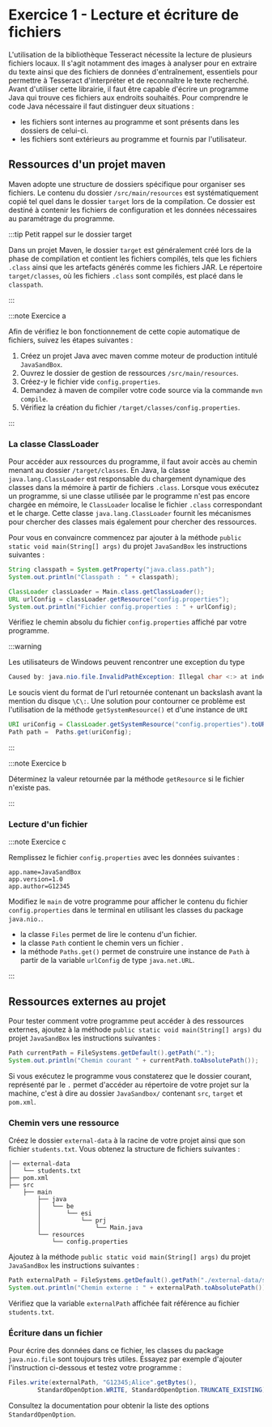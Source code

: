 # Exercice 1 - Lecture et écriture de fichiers

L'utilisation de la bibliothèque Tesseract nécessite la lecture de plusieurs fichiers locaux. Il s'agit notamment des images à analyser pour en extraire du texte ainsi que des fichiers de données d'entraînement, essentiels pour permettre à Tesseract d'interpréter et de reconnaître le texte recherché.
Avant d'utiliser cette librairie, il faut être capable d'écrire un programme Java qui trouve ces fichiers aux endroits souhaités.
Pour comprendre le code Java nécessaire il faut distinguer deux situations : 
- les fichiers sont internes au programme et sont
présents dans les dossiers de celui-ci.
- les fichiers sont extérieurs au programme et fournis
par l'utilisateur.

## Ressources d'un projet maven

Maven adopte une structure de dossiers spécifique pour organiser ses 
fichiers. Le contenu du dossier `/src/main/resources` est 
systématiquement copié tel quel dans le dossier `target` lors de la compilation. 
Ce dossier est destiné à contenir les fichiers de configuration et les
données nécessaires au paramétrage du programme.

:::tip Petit rappel sur le dossier target

Dans un projet Maven, le dossier `target` est généralement créé lors de la phase de compilation et contient les fichiers compilés, tels que les 
fichiers `.class` ainsi que les artefacts générés comme les fichiers 
JAR. 
Le répertoire `target/classes`, où les fichiers `.class` sont compilés,
est placé dans le `classpath`.

:::

:::note Exercice a

Afin de vérifiez le bon fonctionnement de cette copie automatique de fichiers,
 suivez les étapes suivantes :
1. Créez un projet Java avec maven comme moteur
de production intitulé `JavaSandBox`.
1. Ouvrez le dossier de gestion de ressources `/src/main/resources`.
1. Créez-y le fichier vide `config.properties`.
1. Demandez à maven de compiler votre code source via la commande `mvn compile`.
1. Vérifiez la création du fichier `/target/classes/config.properties`.

:::

### La classe ClassLoader

Pour accéder aux ressources du programme, il faut avoir accès au chemin menant au dossier `/target/classes`. En Java, la classe `java.lang.ClassLoader` est responsable du chargement 
dynamique des classes dans la mémoire à partir de fichiers `.class`.
Lorsque vous exécutez un programme, si une classe utilisée par le 
programme n'est pas encore chargée en mémoire, le `ClassLoader` localise
le fichier `.class` correspondant et le charge.
Cette classe `java.lang.ClassLoader` fournit les mécanismes pour chercher des classes mais également pour chercher des ressources.

Pour vous en convaincre commencez par ajouter à la méthode 
`public static void main(String[] args)` du projet `JavaSandBox` 
les instructions suivantes : 

```java showLineNumbers
String classpath = System.getProperty("java.class.path");
System.out.println("Classpath : " + classpath);

ClassLoader classLoader = Main.class.getClassLoader();
URL urlConfig = classLoader.getResource("config.properties");
System.out.println("Fichier config.properties : " + urlConfig);
```

Vérifiez le chemin absolu du fichier `config.properties` affiché par votre programme.

:::warning

Les utilisateurs de Windows peuvent rencontrer une exception du type

```java
Caused by: java.nio.file.InvalidPathException: Illegal char <:> at index 2: /C:/Users/
```

Le soucis vient du format de l'url retournée contenant un backslash
avant la mention du disque `\C\:`.
Une solution pour contourner ce problème est l'utilisation 
de la méthode `getSystemResource()` et d'une instance de `URI`

```java
URI uriConfig = ClassLoader.getSystemResource("config.properties").toURI();
Path path =  Paths.get(uriConfig);
```

:::

:::note Exercice b

Déterminez la valeur retournée par la méthode `getResource`
si le fichier n'existe pas.

:::

### Lecture d'un fichier
 
:::note Exercice c

Remplissez le fichier `config.properties` avec les données suivantes : 

```
app.name=JavaSandBox
app.version=1.0
app.author=G12345
```

Modifiez le `main` de votre programme pour afficher le contenu du fichier `config.properties`
dans le terminal en utilisant les classes du package `java.nio.`. 
- la classe `Files` permet de lire le contenu d'un fichier.
- la classe `Path` contient le chemin vers un fichier .
- la méthode `Paths.get()` permet de construire une instance de `Path` à partir de la variable `urlConfig` de type `java.net.URL`.

:::

## Ressources externes au projet

Pour tester comment votre programme peut accéder à des ressources 
externes, ajoutez à la méthode `public static void main(String[] args)` 
du projet `JavaSandBox` les instructions suivantes : 

```java showLineNumbers
Path currentPath = FileSystems.getDefault().getPath(".");
System.out.println("Chemin courant " + currentPath.toAbsolutePath());
```

Si vous exécutez le programme vous constaterez que 
le dossier courant, représenté par le `.` permet 
d'accéder au répertoire de votre projet sur la machine, 
c'est à dire au dossier `JavaSandbox/` contenant 
`src`, `target` et  `pom.xml`.

### Chemin vers une ressource

Créez le dossier `external-data` à la racine de votre projet ainsi
que son fichier `students.txt`.
Vous obtenez la structure de fichiers suivantes :

```
│── external-data
│   └── students.txt
├── pom.xml
├── src
    ├── main
        ├── java
        │   └── be
        │       └── esi
        │           └── prj
        │               └── Main.java
        └── resources
            └── config.properties
```

Ajoutez à la méthode `public static void main(String[] args)` 
du projet `JavaSandBox` les instructions suivantes : 

```java showLineNumbers
Path externalPath = FileSystems.getDefault().getPath("./external-data/students.txt");
System.out.println("Chemin externe : " + externalPath.toAbsolutePath());
```

Vérifiez que la variable `externalPath` affichée fait référence au fichier `students.txt`.

### Écriture dans un fichier

Pour écrire des données dans ce fichier, les classes du package `java.nio.file` sont toujours très utiles.
Essayez par exemple d'ajouter l'instruction ci-dessous et testez votre programme : 

```java showLineNumbers
Files.write(externalPath, "G12345;Alice".getBytes(),
        StandardOpenOption.WRITE, StandardOpenOption.TRUNCATE_EXISTING);
```

Consultez la documentation pour obtenir la liste des options
`StandardOpenOption`.

<!-- ## Tests unitaires

- `/src/test/resources` : contient les données utiles pour les tests ;


1. ouvrez le dossier de gestion de ressources des tests /src/test/resources
1. créez-y le fichier vide `configTest.properties`
1. demandez à maven de compiler votre code de test
1. vérifiez la création du fichier `/target/test-classes/configTest.properties` -->
